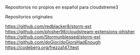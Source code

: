 Repositorios no propios en español para cloudstreme3

Repositorios originales:

https://github.com/redblacker8/storm-ext
https://github.com/phisher98/cloudstream-extensions-phisher
https://github.com/Stormunblessed/storm-ext
https://github.com/doGior/doGiorsHadEnough
https://codeberg.org/frezza147/test
